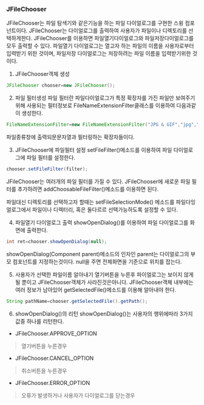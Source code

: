 ### JFileChooser
JFileChooser는 파일 탐색기와 같은기능을 하는 파일 다이얼로그를 구현한 스윙 컴포넌트이다.
JFileChooser는 다이얼로그를 출력하여 사용자가 파일이나 디렉토리를 선택하게한다.
JFileChooser를 이용하면 파일열기다이얼로그와 파일저장다이얼로그를 모두 출력할 수 있다.
파일열기 다이얼로그는 열고자 하는 파일의 이름을 사용자로부터 입력받기 위한 것이며, 파일저장 다이얼로그는 저장하려는 파일 이름을 입력받기위한 것이다.


1. JFileChooser객체 생성
```java
JFileChooser chooser=new JFileChooser();
```
2. 파일 필터생성
파일 필터란 파일다이얼로그가 특정 확장자를 가진 파일만 보여주기 위해 사용되는 필터정보로
FileNameExtensionFilter클래스를 이용하여 다음과같이 생성한다.
```java
FileNameExtensionFilter=new FileNameExtensionFilter("JPG & GIF","jpg","gif");
```
파일종류창에 출력되문문자열과 필터링하는 확장자들이다.

3. JFileChooser에 파일필터 설정
setFileFilter()메소드를 이용하여 파일 다이얼로그에 파일 필터를 설정한다.
```java
chooser.setFileFilter(filter);
```
JFileChooser는 여러개의 파일 필터를 가질 수 있다.
JFileChooser에 새로운 파일 필터를 추가하려면 addChoosableFileFilter()메소드를 이용하면 된다.

파일대신 디렉토리를 선택하고자 할때는 setFileSelectionMode() 메소드를 파일다잉얼로그에서 파일이나 디렉터리, 혹은 둘다르르 선택가능하도록 설정할 수 있다.


4. 파일열기 다이얼로그 출력
showOpenDialog()를 이용하여 파일 다이얼로그를 화면에 출력한다.
```java
int ret=chooser.showOpenDialog(null);
```
showOpenDialog(Component parent)메소드의 인자인 parent는 다이얼로그의 부모 컴포넌트를 지정하는것이다.
null을 주면 전체화면을 기준으로 위치를 잡는다.

5. 사용자가 선택한 파일이름 알아내기
열기버튼을 누른후 파이얼로그는 보이지 않게될 뿐이고 JFileChooser객체가 사라진것은아니다.
JFileChooser객체 내부에는 여러 정보가 남아있어 getSelectedFile()메소드를 이용해 알아내야 한다.
```java
String pathName=chooser.getSelectedFile().getPath();
```
6. showOpenDialog()의 리턴
showOpenDialog()는 사용자의 행위에따라 3가지 값중 하나를 리턴한다.

* JFileChooser.APPROVE_OPTION
> 열기버튼을 누른경우
* JFileChooser.CANCEL_OPTION
> 취소버튼을 누른경우
* JFileChooser.ERROR_OPTION
> 오류가 발생하거나 사용자가 다이얼로그를 닫는경우
